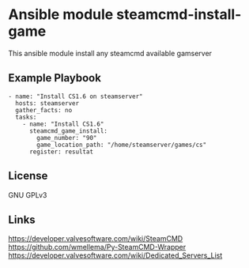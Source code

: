 Ansible module steamcmd-install-game
=====================
This ansible module install any steamcmd available gamserver

Example Playbook
----------------

```
- name: "Install CS1.6 on steamserver"
  hosts: steamserver
  gather_facts: no
  tasks:
    - name: "Install CS1.6"
      steamcmd_game_install:
        game_number: "90"
        game_location_path: "/home/steamserver/games/cs"
      register: resultat
```

License
-------

GNU GPLv3

Links
-----

<https://developer.valvesoftware.com/wiki/SteamCMD>
<https://github.com/wmellema/Py-SteamCMD-Wrapper>
<https://developer.valvesoftware.com/wiki/Dedicated_Servers_List>